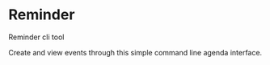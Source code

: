 # Reminder
Reminder cli tool

Create and view events through this simple command line agenda interface.
